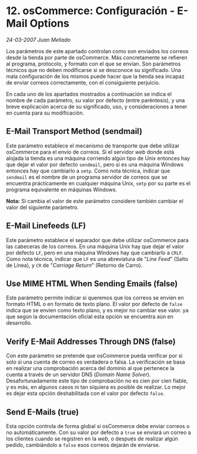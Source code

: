 # 12. osCommerce: Configuración - E-Mail Options

_24-03-2007_ _Juan Mellado_

Los parámetros de este apartado controlan como son enviados los correos desde la tienda por parte de osCommerce. Más concretamente se refieren al programa, protocolo, y formato con el que se envían. Son parámetros técnicos que no deben modificarse si se desconoce su significado. Una mala configuración de los mismos puede hacer que la tienda sea incapaz de enviar correos correctamente, con el consiguiente perjuicio.

En cada uno de los apartados mostrados a continuación se indica el nombre de cada parámetro, su valor por defecto (entre paréntesis), y una breve explicación acerca de su significado, uso, y consideraciones a tener en cuenta para su modificación.

## E-Mail Transport Method (sendmail)

Este parámetro establece el mecanismo de transporte que debe utilizar osCommerce para el envío de correos. Si el servidor _web_ donde está alojada la tienda es una máquina corriendo algún tipo de Unix entonces hay que dejar el valor por defecto ```sendmail```, pero si es una máquina Windows entonces hay que cambiarlo a ```smtp```. Como nota técnica, indicar que ```sendmail``` es el nombre de un programa servidor de correos que se encuentra prácticamente en cualquier máquina Unix, ```smtp``` por su parte es el programa equivalente en máquinas Windows.

**Nota:** Si cambia el valor de este parámetro considere también cambiar el valor del siguiente parámetro.

## E-Mail Linefeeds (LF)

Este parámetro establece el separador que debe utilizar osCommerce para las cabeceras de los correos. En una máquina Unix hay que dejar el valor por defecto ```LF```, pero en una máquina Windows hay que cambiarlo a ```CRLF```. Como nota técnica, indicar que ```LF``` es una abreviatura de "_Line Feed_" (Salto de Línea), y ```CR``` de "_Carriage Return_" (Retorno de Carro).

## Use MIME HTML When Sending Emails (false)

Este parámetro permite indicar si queremos que los correos se envíen en formato HTML o en formato de texto plano. El valor por defecto de ```false``` indica que se envíen como texto plano, y es mejor no cambiar ese valor. ya que según la documentación oficial esta opción se encuentra aún en desarrollo.

## Verify E-Mail Addresses Through DNS (false)

Con este parámetro se pretende que osCommerce pueda verificar por si solo si una cuenta de correo es verdadera o falsa. La verificación se basa en realizar una comprobación acerca del dominio al que pertenece la cuenta a través de un servidor DNS (_Domain Name Solver_). Desafortunadamente este tipo de comprobación no es cien por cien fiable, y es más, en algunos casos ni tan siquiera es posible de realizar. Lo mejor es dejar esta opción deshabilitada con el valor por defecto ```false```.

## Send E-Mails (true)

Esta opción controla de forma global si osCommerce debe enviar correos o no automáticamente. Con su valor por defecto a ```true``` se enviará un correo a los clientes cuando se registren en la _web_, o después de realizar algún pedido, cambiándolo a ```false``` esos correos dejarán de enviarse.
